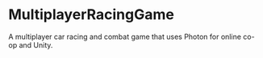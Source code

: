 # MultiplayerRacingGame
A multiplayer car racing and combat game that uses Photon for online co-op and Unity. 
